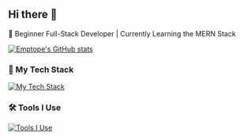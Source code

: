 ## Hi there 👋

🌱 Beginner Full-Stack Developer | Currently Learning the MERN Stack

[![Emptope's GitHub stats](https://github-readme-stats.vercel.app/api?username=Emptope&show_icons=true&theme=dracula)](https://github.com/anuraghazra/github-readme-stats)

### 🚀 My Tech Stack
[![My Tech Stack](https://skillicons.dev/icons?i=cpp,c,py,java,html,css,js,ts,nodejs,react,express,tailwind,nextjs,opencv,pytorch,arduino,matlab,latex)](https://skillicons.dev)

### 🛠 Tools I Use
[![Tools I Use](https://skillicons.dev/icons?i=git,docker,vscode,vim,idea,qt,anaconda,cmake,vite,npm,mongodb)](https://skillicons.dev)

<!--
**Emptope/Emptope** is a ✨ _special_ ✨ repository because its `README.md` (this file) appears on your GitHub profile.

Here are some ideas to get you started:

- 🔭 I’m currently working on ...
- 🌱 I’m currently learning ...
- 👯 I’m looking to collaborate on ...
- 🤔 I’m looking for help with ...
- 💬 Ask me about ...
- 📫 How to reach me: ...
- 😄 Pronouns: ...
- ⚡ Fun fact: ...
-->
